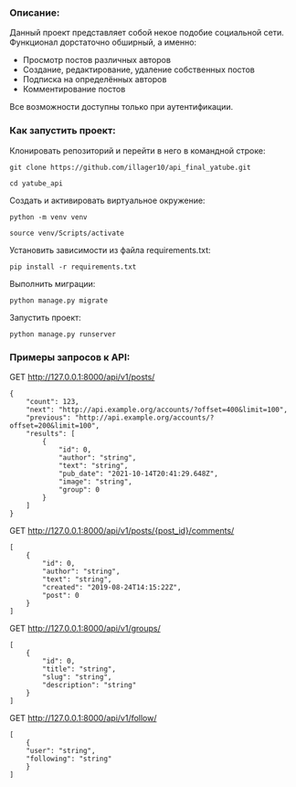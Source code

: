 ### Описание:

Данный проект представляет собой некое подобие социальной сети. 
Функционал дорстаточно обширный, а именно:
- Просмотр постов различных авторов
- Создание, редактирование, удаление собственных постов
- Подписка на определённых авторов
- Комментирование постов

Все возможности доступны только при аутентификации.

### Как запустить проект:

Клонировать репозиторий и перейти в него в командной строке:

```
git clone https://github.com/illager10/api_final_yatube.git
```

```
cd yatube_api
```

Cоздать и активировать виртуальное окружение:

```
python -m venv venv
```

```
source venv/Scripts/activate
```

Установить зависимости из файла requirements.txt:

```
pip install -r requirements.txt
```

Выполнить миграции:

```
python manage.py migrate
```

Запустить проект:

```
python manage.py runserver
```

### Примеры запросов к API:

GET http://127.0.0.1:8000/api/v1/posts/

```
{
    "count": 123,
    "next": "http://api.example.org/accounts/?offset=400&limit=100",
    "previous": "http://api.example.org/accounts/?offset=200&limit=100",
    "results": [
        {
            "id": 0,
            "author": "string",
            "text": "string",
            "pub_date": "2021-10-14T20:41:29.648Z",
            "image": "string",
            "group": 0
        }
    ]
}
```

GET http://127.0.0.1:8000/api/v1/posts/{post_id}/comments/

```
[
    {
        "id": 0,
        "author": "string",
        "text": "string",
        "created": "2019-08-24T14:15:22Z",
        "post": 0
    }
]
```

GET http://127.0.0.1:8000/api/v1/groups/

```
[
    {
        "id": 0,
        "title": "string",
        "slug": "string",
        "description": "string"
    }
]
```

GET http://127.0.0.1:8000/api/v1/follow/

```
[
    {
    "user": "string",
    "following": "string"
    }
]
```